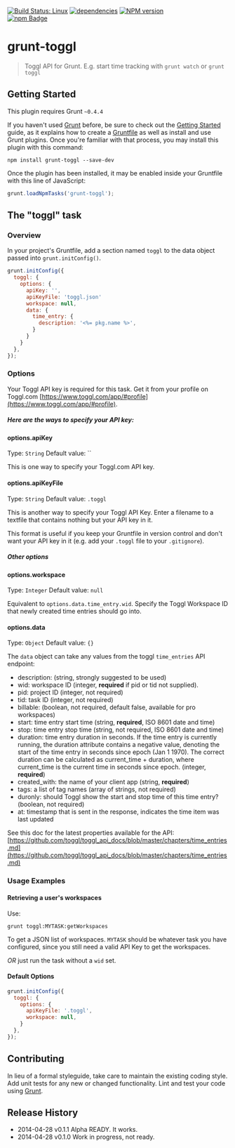 [![Build Status: Linux](https://travis-ci.org/davidosomething/grunt-toggl.png?branch=master)](https://travis-ci.org/davidosomething/grunt-toggl)
[![dependencies](https://david-dm.org/davidosomething/grunt-toggl.png)](https://david-dm.org/davidosomething/grunt-toggl)
[![NPM version](https://badge.fury.io/js/grunt-toggl.svg)](http://badge.fury.io/js/grunt-toggl)
<br>[![npm Badge](https://nodei.co/npm/grunt-toggl.png?compact=true)](http://npmjs.org/package/grunt-toggl)

# grunt-toggl

> Toggl API for Grunt. E.g. start time tracking with `grunt watch` or
  `grunt toggl`

## Getting Started
This plugin requires Grunt `~0.4.4`

If you haven't used [Grunt](http://gruntjs.com/) before, be sure to check out
the [Getting Started](http://gruntjs.com/getting-started) guide, as it explains
how to create a [Gruntfile](http://gruntjs.com/sample-gruntfile) as well as
install and use Grunt plugins. Once you're familiar with that process, you may
install this plugin with this command:

```shell
npm install grunt-toggl --save-dev
```

Once the plugin has been installed, it may be enabled inside your Gruntfile
with this line of JavaScript:

```js
grunt.loadNpmTasks('grunt-toggl');
```

## The "toggl" task

### Overview
In your project's Gruntfile, add a section named `toggl` to the data object
passed into `grunt.initConfig()`.

```js
grunt.initConfig({
  toggl: {
    options: {
      apiKey: '',
      apiKeyFile: 'toggl.json'
      workspace: null,
      data: {
        time_entry: {
          description: '<%= pkg.name %>',
        }
      }
    }
  },
});
```

### Options

Your Toggl API key is required for this task. Get it from your profile on
Toggl.com [https://www.toggl.com/app/#profile](https://www.toggl.com/app/#profile).

##### Here are the ways to specify your API key: #####

#### options.apiKey
Type: `String`
Default value: ``

This is one way to specify your Toggl.com API key.

#### options.apiKeyFile
Type: `String`
Default value: `.toggl`

This is another way to specify your Toggl API Key. Enter a filename to a
textfile that contains nothing but your API key in it.

This format is useful if you keep your Gruntfile in version control and don't
want your API key in it (e.g. add your `.toggl` file to your `.gitignore`).

##### Other options #####

#### options.workspace
Type: `Integer`
Default value: `null`

Equivalent to `options.data.time_entry.wid`. Specify the Toggl Workspace ID
that newly created time entries should go into.

#### options.data
Type: `Object`
Default value: `{}`

The `data` object can take any values from the toggl `time_entries` API
endpoint:

 * description: (string, strongly suggested to be used)
 * wid: workspace ID (integer, **required** if pid or tid not supplied).
 * pid: project ID (integer, not required)
 * tid: task ID (integer, not required)
 * billable: (boolean, not required, default false, available for pro
   workspaces)
 * start: time entry start time (string, **required**, ISO 8601 date and time)
 * stop: time entry stop time (string, not required, ISO 8601 date and time)
 * duration: time entry duration in seconds. If the time entry is currently
   running, the duration attribute contains a negative value, denoting the
   start of the time entry in seconds since epoch (Jan 1 1970). The correct
   duration can be calculated as current_time + duration, where current_time is
   the current time in seconds since epoch. (integer, **required**)
 * created_with: the name of your client app (string, **required**)
 * tags: a list of tag names (array of strings, not required)
 * duronly: should Toggl show the start and stop time of this time entry?
   (boolean, not required)
 * at: timestamp that is sent in the response, indicates the time item was last
   updated

See this doc for the latest properties available for the API:
[https://github.com/toggl/toggl_api_docs/blob/master/chapters/time_entries.md](https://github.com/toggl/toggl_api_docs/blob/master/chapters/time_entries.md)

### Usage Examples

#### Retrieving a user's workspaces

Use:
```
grunt toggl:MYTASK:getWorkspaces
```
To get a JSON list of workspaces. `MYTASK` should be whatever task you have
configured, since you still need a valid API Key to get the workspaces.

*OR* just run the task without a `wid` set.

#### Default Options

```js
grunt.initConfig({
  toggl: {
    options: {
      apiKeyFile: '.toggl',
      workspace: null,
    }
  },
});
```

## Contributing
In lieu of a formal styleguide, take care to maintain the existing coding
style. Add unit tests for any new or changed functionality. Lint and test your
code using [Grunt](http://gruntjs.com/).

## Release History

 * 2014-04-28   v0.1.1    Alpha READY. It works.
 * 2014-04-28   v0.1.0    Work in progress, not ready.
